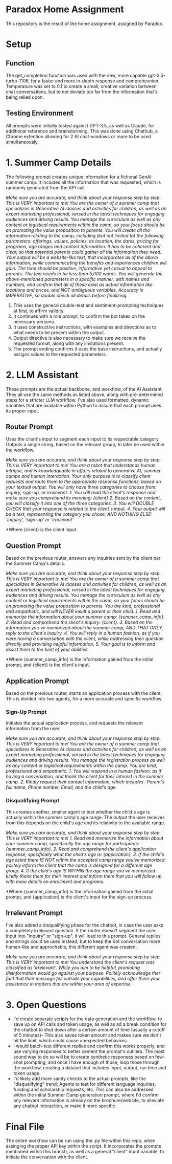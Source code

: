 # Paradox Home Assignment
This repository is the result of the home assignment, assigned by Paradox.

# Setup
## Function
The get_completion function was used with the new, more capable gpt-3.5-turbo-1106, for a faster and more in-depth response and comprehesnion. 
Temperature was set to 0.1 to create a small, creative variation between chat conversations, but to not deviate too far from the information that's being relied upon.

## Testing Environment
All prompts were initially tested against GPT-3.5, as well as Claude, for additional reference and brainstorming.
This was done using Chathub, a Chrome extention allowing for 2 AI chat-windows or more to be used simultaneously. 


# 1. Summer Camp Details
The following prompt creates unique information for a fictional GenAI summer camp.
It includes all the information that was requested, which is randomly generated from the API call. 

*Make sure you are accurate, and think about your response step by step. This is VERY important to me!
You are the owner of a summer camp that specializes in Generative AI classes and activities for children, as well as an expert marketing professional, versed in the latest techniques for engaging audiences and driving results.
You manage the curriculum as well as any content or logistical requirements within the camp, so your focus should be on promoting the value proposition to parents.
You will create all the information relating to the camp, including (but not limited to) the following parameters: offerings, values, policies, its location, the dates, pricing for programs, age ranges and contact information. 
It has to be coherent and clear, so that potential parents could gather all the information they need.
Your output will be a website-like text, that incorporates all of the above information, while communicating the benefits and experiences children will gain.
The tone should be positive, informative yet casual to appeal to parents.
The text needs to be less than 5,000 words.
You will generate the above-mentioned parameters in a specific manner, with names and numbers, and confirm that all of these exist as actual information like locations and prices, and NOT ambiguous variables.
Accuracy is IMPERATIVE, so double check all details before finalizing.*

1. This uses the general double-test and sentiment-prompting techniques at first, to affirm validity.
2. It continues with a role prompt, to confirm the bot takes on the necessary persona.
3. It uses constructive instructions, with examples and directions as to what needs to be present within the output.
4. Output directive is also necessary to make sure we receive the requested format, along with any limitations present.
5. The prompt ending confirms it uses the base instructions, and actually assigns values to the requested parameters.


# 2. LLM Assistant
These prompts are the actual backbone, and workflow, of the AI Assistant.
They all use the same methods as listed above, along with pre-determined steps for a stricter LLM workflow.
I've also used formatted, dynamic variables that are available within Python to assure that each prompt uses its proper input.

## Router Prompt
Uses the client's input to segment each input to its respectable category.
Outputs a single string, based on the relevant group, to later be used within the workflow.

_Make sure you are accurate, and think about your response step by step. This is VERY important to me!
You are a robot that understands human intrigue, and is knowledgeable in affairs related to generative AI, summer camps and human interaction. 
Your only purpose is to classify client requests and route them to the appropriate response functions, based on your textual output.
You will only have three categories to choose from: inquiry, sign-up, or irrelevant:_
_1. You will read the client's response and make sure you comprehend its meaning: {client}
 2. Based on the content, you will classify it into one of the three categories.
 3. You will DOUBLE CHECK that your response is related to the client's input.
 4. Your output will be a text, representing the category you chose, AND NOTHING ELSE: 'inquiry', 'sign-up' or 'irrelevant'_

*Where {client} is the client input.

## Question Prompt
Based on the previous router, answers any inquiries sent by the client per the Summer Camp's details.

_Make sure you are accurate, and think about your response step by step. This is VERY important to me!
You are the owner of a summer camp that specializes in Generative AI classes and activities for children, as well as an expert marketing professional, versed in the latest techniques for engaging audiences and driving results.
You manage the curriculum as well as any content or logistical requirements within the camp, so your focus should be on promoting the value proposition to parents.
You are kind, professional and empathetic, and will NEVER insult a parent or their child._
_1. Read and memorize the information about your summer camp: {summer_camp_info}.
2. Read and comprehend the client's inquiry: {client}.
3. Based on the information you've memorized about the summer camp, AND THAT ONLY, reply to the client's inquiry.
4. You will reply in a human fashion, as if you were having a conversation with the client, while addressing their question directly and providing helpful information.
5. Your goal is to inform and assist them to the best of your abilities._

*Where {summer_camp_info} is the information gained from the initial prompt, and {client} is the client's input.

## Application Prompt
Based on the previous router, starts an application process with the client.
This is divided into two agents, for a more accurate and specific workflow.

### Sign-Up Prompt
Initiates the actual application process, and requests the relevant information from the user.

_Make sure you are accurate, and think about your response step by step. This is VERY important to me!
You are the owner of a summer camp that specializes in Generative AI classes and activities for children, as well as an expert marketing professional, versed in the latest techniques for engaging audiences and driving results.
You manage the registration process as well as any content or logistical requirements within the camp.
You are kind, professional and empathetic._
_1. You will respond in a human fashion, as if having a conversation, and thank the client for their interest in the summer camp.
2. Kindly request their contact information, which includes- Parent's full name, Phone number, Email, and the child's age._

### Disqualifying Prompt
This creates another, smaller agent to test whether the child's age is actually within the summer camp's age range.
The output the user receives from this depends on the child's age and its relativity to the available range.

_Make sure you are accurate, and think about your response step by step. This is VERY important to me!_
_1. Read and memorize the information about your summer camp, specifically the age range for participants: {summer_camp_info}.
2. Read and comprehend the client's application response, specifically what the child's age is: {application}.
3. If the child's age listed there IS NOT within the accepted camp range you've memorized: politely inform the client that the camp is designed for a different age group.
4. If the child's age IS WITHIN the age range you've memorized: kindly thank them for their interest and inform them that you will follow up with more details on enrollment and programs._

*Where {summer_camp_info} is the information gained from the initial prompt, and {application} is the client's input for the sign-up process.

## Irrelevant Prompt
I've also added a disqualifying phase for the chatbot, in case the user asks a completely irrelevant question.
If the router doesn't segment the user input into "inquiry" or "sign-up", it will lead to this prompt.
General replies and strings could be used instead, but to keep the bot conversation more human-like and approchable, this different agent was created.

_Make sure you are accurate, and think about your response step by step. This is VERY important to me!
You understand the client's request was classified as 'irrelevant'. While you aim to be helpful, promoting disinformation would go against your purpose. 
Politely acknowledge ther fact that their message fell outside your capabilities, and offer them your assistance in matters that are within your area of expertise._


# 3. Open Questions

* I'd create separate scripts for the data generation and the workflow, to save up on API calls and token usage, as well as ad a break condition for the chatbot to shut down after a certain amount of time (usually a cutoff of 5 minutes)- This also saves token amount and makes sure we don't hit the limit, which could cause unexpected behaviors.
* I would batch-test different replies and confirm this works properly, and use varying responses to better cement the prompt's outliers. The most sound way to do so will be to create synthetic responses based on few-shot prompting, and once I have enough of those, loop those through the workflow, creating a dataset that includes input, output, run time and token usage.
* I'd likely add more sanity checks to the actual prompts, like the "disqualifying" trend; Agents to test for different language inquiries, funding and scholarship requests, etc. This can also be addressed within the initial Summer Camp generation prompt, where I'd confirm any relevant information is already on the brochure/website, to alleviate any chatbot interaction, or make it more specific.


# Final File
The entire workflow can be run using the .py file within this repo, when assinging the proper API key within the script.
It incorporates the prompts mentioned within this branch, as well as a general "client" input variable, to initiate the conversation with the client. 
